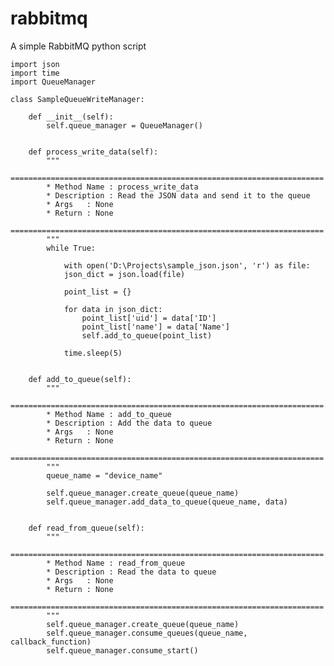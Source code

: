 # rabbitmq
A simple RabbitMQ python script


    import json
    import time
    import QueueManager

    class SampleQueueWriteManager:

        def __init__(self):
            self.queue_manager = QueueManager()


        def process_write_data(self):
            """
            ======================================================================
            * Method Name : process_write_data
            * Description : Read the JSON data and send it to the queue
            * Args   : None
            * Return : None
            ======================================================================
            """
            while True:

                with open('D:\Projects\sample_json.json', 'r') as file:
                json_dict = json.load(file)

                point_list = {}

                for data in json_dict:
                    point_list['uid'] = data['ID']
                    point_list['name'] = data['Name']
                    self.add_to_queue(point_list)

                time.sleep(5)


        def add_to_queue(self):
            """
            ======================================================================
            * Method Name : add_to_queue
            * Description : Add the data to queue
            * Args   : None
            * Return : None
            ======================================================================
            """
            queue_name = "device_name"

            self.queue_manager.create_queue(queue_name)
            self.queue_manager.add_data_to_queue(queue_name, data)


        def read_from_queue(self):
            """
            ======================================================================
            * Method Name : read_from_queue
            * Description : Read the data to queue
            * Args   : None
            * Return : None
            ======================================================================
            """
            self.queue_manager.create_queue(queue_name)
            self.queue_manager.consume_queues(queue_name, callback_function)
            self.queue_manager.consume_start()

